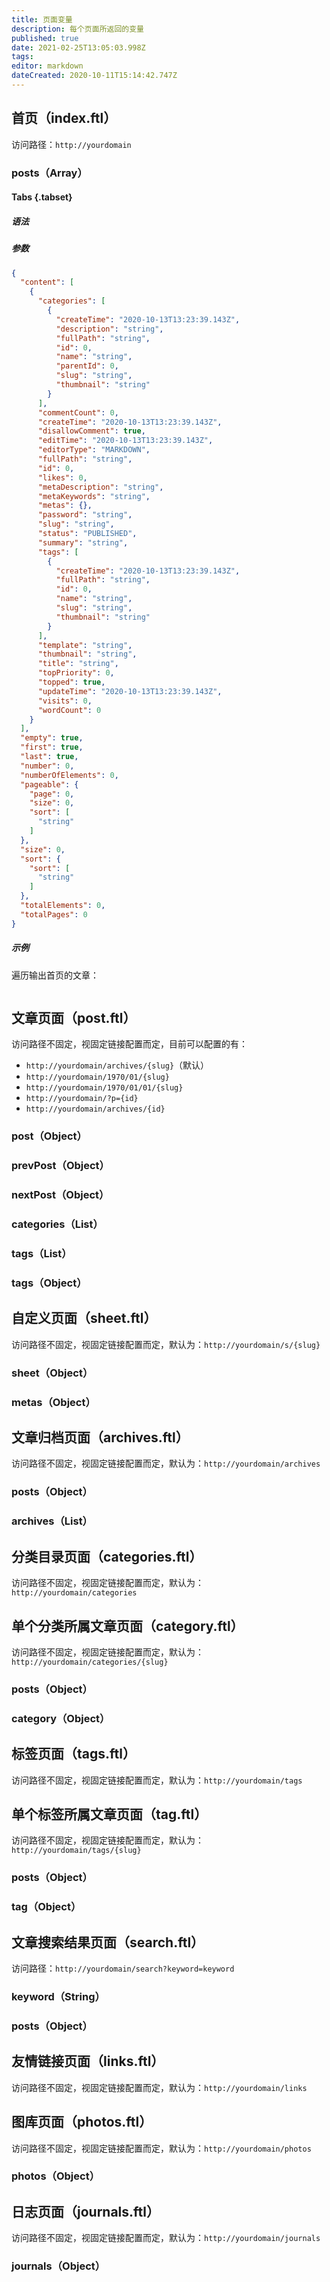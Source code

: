 ```yaml
---
title: 页面变量
description: 每个页面所返回的变量
published: true
date: 2021-02-25T13:05:03.998Z
tags: 
editor: markdown
dateCreated: 2020-10-11T15:14:42.747Z
---
```


## 首页（index.ftl）

访问路径：`http://yourdomain`

### posts（Array）

#### Tabs {.tabset}
##### 语法

##### 参数

```json
{
  "content": [
    {
      "categories": [
        {
          "createTime": "2020-10-13T13:23:39.143Z",
          "description": "string",
          "fullPath": "string",
          "id": 0,
          "name": "string",
          "parentId": 0,
          "slug": "string",
          "thumbnail": "string"
        }
      ],
      "commentCount": 0,
      "createTime": "2020-10-13T13:23:39.143Z",
      "disallowComment": true,
      "editTime": "2020-10-13T13:23:39.143Z",
      "editorType": "MARKDOWN",
      "fullPath": "string",
      "id": 0,
      "likes": 0,
      "metaDescription": "string",
      "metaKeywords": "string",
      "metas": {},
      "password": "string",
      "slug": "string",
      "status": "PUBLISHED",
      "summary": "string",
      "tags": [
        {
          "createTime": "2020-10-13T13:23:39.143Z",
          "fullPath": "string",
          "id": 0,
          "name": "string",
          "slug": "string",
          "thumbnail": "string"
        }
      ],
      "template": "string",
      "thumbnail": "string",
      "title": "string",
      "topPriority": 0,
      "topped": true,
      "updateTime": "2020-10-13T13:23:39.143Z",
      "visits": 0,
      "wordCount": 0
    }
  ],
  "empty": true,
  "first": true,
  "last": true,
  "number": 0,
  "numberOfElements": 0,
  "pageable": {
    "page": 0,
    "size": 0,
    "sort": [
      "string"
    ]
  },
  "size": 0,
  "sort": {
    "sort": [
      "string"
    ]
  },
  "totalElements": 0,
  "totalPages": 0
}
```

##### 示例

遍历输出首页的文章：

```html

```

## 文章页面（post.ftl）

访问路径不固定，视固定链接配置而定，目前可以配置的有：

- `http://yourdomain/archives/{slug}`（默认）
- `http://yourdomain/1970/01/{slug}`
- `http://yourdomain/1970/01/01/{slug}`
- `http://yourdomain/?p={id}`
- `http://yourdomain/archives/{id}`

### post（Object）

### prevPost（Object）

### nextPost（Object）

### categories（List）

### tags（List）

### tags（Object）

## 自定义页面（sheet.ftl）

访问路径不固定，视固定链接配置而定，默认为：`http://yourdomain/s/{slug}`

### sheet（Object）

### metas（Object）

## 文章归档页面（archives.ftl）

访问路径不固定，视固定链接配置而定，默认为：`http://yourdomain/archives`

### posts（Object）

### archives（List）

## 分类目录页面（categories.ftl）

访问路径不固定，视固定链接配置而定，默认为：`http://yourdomain/categories`

## 单个分类所属文章页面（category.ftl）

访问路径不固定，视固定链接配置而定，默认为：`http://yourdomain/categories/{slug}`

### posts（Object）

### category（Object）

## 标签页面（tags.ftl）

访问路径不固定，视固定链接配置而定，默认为：`http://yourdomain/tags`

## 单个标签所属文章页面（tag.ftl）

访问路径不固定，视固定链接配置而定，默认为：`http://yourdomain/tags/{slug}`

### posts（Object）

### tag（Object）

## 文章搜索结果页面（search.ftl）

访问路径：`http://yourdomain/search?keyword=keyword`

### keyword（String）

### posts（Object）

## 友情链接页面（links.ftl）

访问路径不固定，视固定链接配置而定，默认为：`http://yourdomain/links`

## 图库页面（photos.ftl）

访问路径不固定，视固定链接配置而定，默认为：`http://yourdomain/photos`

### photos（Object）

## 日志页面（journals.ftl）

访问路径不固定，视固定链接配置而定，默认为：`http://yourdomain/journals`

### journals（Object）